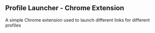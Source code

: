 ## Profile Launcher - Chrome Extension

A simple Chrome extension used to launch different links for different profiles
